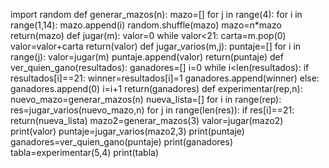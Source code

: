 import random
def generar_mazos(n):
    mazo=[]
    for j in range(4):
        for i in range(1,14):
            mazo.append(i)
    random.shuffle(mazo)
    mazo=n*mazo
    return(mazo)
def jugar(m):
    valor=0
    while valor<21:
        carta=m.pop(0)
        valor=valor+carta
    return(valor)
def jugar_varios(m,j):
    puntaje=[]
    for i in range(j):
        valor=jugar(m)
        puntaje.append(valor)
    return(puntaje)
def ver_quien_gano(resultados):
    ganadores=[]
    i=0
    while i<len(resultados):
        if resultados[i]==21:
            winner=resultados[i]=1
            ganadores.append(winner)
        else:
            ganadores.append(0)
        i=i+1
    return(ganadores)
def experimentar(rep,n):
    nuevo_mazo=generar_mazos(n)
    nueva_lista=[]
    for i in range(rep):
        res=jugar_varios(nuevo_mazo,n)
        for j in range(len(res)):
            if res[i]==21:
    return(nueva_lista)
mazo2=generar_mazos(3)
valor=jugar(mazo2)
print(valor)
puntaje=jugar_varios(mazo2,3)
print(puntaje)
ganadores=ver_quien_gano(puntaje)
print(ganadores)
tabla=experimentar(5,4)
print(tabla)




    
    
